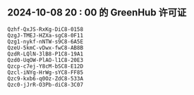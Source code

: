 ## 2024-10-08 20 : 00 的 GreenHub 许可证
```
Qzhf-QxJS-RxKg-DiC8-0158
QzgJ-TMEJ-HZXa-sgC8-0F11
Qzg1-nykf-nNTW-s9C8-6A5E
QzeU-5kmC-vDwx-fwC8-AB8B
QzdR-LQlN-3lB8-P1C8-19A1
Qzd0-UqOW-PlAO-l1C8-20E3
Qzcp-c7ej-Y8cM-bSC8-E12D
Qzcl-iNYg-HrWg-sYC8-FF85
Qzc9-kxb6-q0Oz-ZdC8-533A
Qzc0-jJrR-O3Pb-diC8-3C07
```
